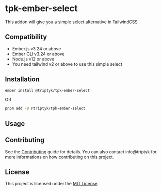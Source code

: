 tpk-ember-select
==============================================================================

This addon will give you a simple select alternative in TailwindCSS


Compatibility
------------------------------------------------------------------------------

* Ember.js v3.24 or above
* Ember CLI v3.24 or above
* Node.js v12 or above
* You need tailwind v2 or above to use this simple select


Installation
------------------------------------------------------------------------------

```zsh
ember install @triptyk/tpk-ember-select
```
OR
```zsh
pnpm add -D @triptyk/tpk-ember-select
```


Usage
------------------------------------------------------------------------------



Contributing
------------------------------------------------------------------------------

See the [Contributing](CONTRIBUTING.md) guide for details.
You can also contact info@triptyk for more informations on how contributing on this project.


License
------------------------------------------------------------------------------

This project is licensed under the [MIT License](LICENSE.md).
